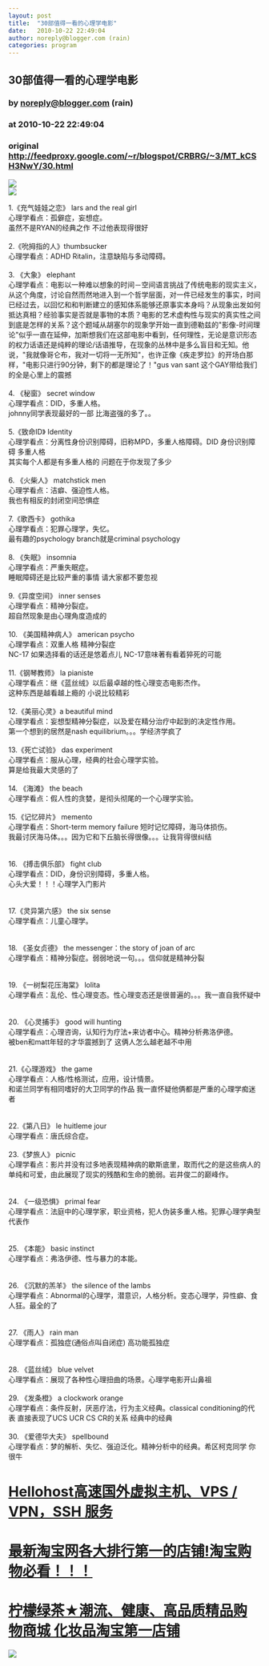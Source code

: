 ```yaml
---
layout: post
title:  "30部值得一看的心理学电影"
date:   2010-10-22 22:49:04
author: noreply@blogger.com (rain)
categories: program
---
```


## 30部值得一看的心理学电影
### by noreply@blogger.com (rain)
### at 2010-10-22 22:49:04
### original <http://feedproxy.google.com/~r/blogspot/CRBRG/~3/MT_kCSH3NwY/30.html>

<p><a href="http://feedads.g.doubleclick.net/~a/EONPl7pehYWWKnllz2oWIfQfkP8/0/da"><img src="http://feedads.g.doubleclick.net/~a/EONPl7pehYWWKnllz2oWIfQfkP8/0/di" border="0" ismap></a><br>
<a href="http://feedads.g.doubleclick.net/~a/EONPl7pehYWWKnllz2oWIfQfkP8/1/da"><img src="http://feedads.g.doubleclick.net/~a/EONPl7pehYWWKnllz2oWIfQfkP8/1/di" border="0" ismap></a></p>1.《充气娃娃之恋》 lars and the real girl<br>心理学看点：孤僻症，妄想症。<br>虽然不是RYAN的经典之作 不过他表现得很好<br><br>2.《吮拇指的人》thumbsucker<br>心理学看点：ADHD Ritalin，注意缺陷与多动障碍。<br><br>3. 《大象》 elephant<br>心理学看点：电影以一种难以想象的时间－空间语言挑战了传统电影的现实主义，从这个角度，讨论自然而然地进入到一个哲学层面，对一件已经发生的事实，时间已经过去，以回忆和和判断建立的感知体系能够还原事实本身吗？从现象出发如何抵达真相？经验事实是否就是事物的本质？电影的艺术虚构性与现实的真实性之间到底是怎样的关系？这个题域从胡塞尔的现象学开始一直到德勒兹的"影像-时间理论"似乎一直在延伸，加斯想我们在这部电影中看到，任何理性，无论是意识形态的权力话语还是纯粹的理论/话语推导，在现象的丛林中是多么盲目和无知。他说，"我就像哥仑布，我对一切将一无所知"，也许正像《疾走罗拉》的开场白那样，"电影只进行90分钟，剩下的都是理论了！"gus van sant 这个GAY带给我们的全是心里上的震撼<br>  <br>4. 《秘窗》 secret window<br>心理学看点：DID，多重人格。<br>johnny同学表现最好的一部 比海盗强的多了。。<br><br>5.《致命ID》 Identity<br>心理学看点：分离性身份识别障碍，旧称MPD，多重人格障碍。DID 身份识别障碍 多重人格<br>其实每个人都是有多重人格的 问题在于你发现了多少<br><br>6. 《火柴人》 matchstick men<br>心理学看点：洁癖、强迫性人格。<br>  我也有相反的封闭空间恐惧症<br><br>7.《歌西卡》 gothika<br>心理学看点：犯罪心理学，失忆。<br>最有趣的psychology branch就是criminal psychology<br><br>8. 《失眠》 insomnia<br>心理学看点：严重失眠症。<br>睡眠障碍还是比较严重的事情 请大家都不要忽视<br><br>9.《异度空间》 inner senses<br>心理学看点：精神分裂症。<br>超自然现象是由心理角度造成的<br>  <br>10. 《美国精神病人》 american psycho<br>心理学看点：双重人格 精神分裂症<br>NC-17 如果选择看的话还是悠着点儿 NC-17意味著有看着猝死的可能<br><br>11.《钢琴教师》 la pianiste<br>心理学看点：继《蓝丝绒》以后最卓越的性心理变态电影杰作。<br>这种东西是越看越上瘾的 小说比较精彩<br><br>12.《美丽心灵》a beautiful mind<br>心理学看点：妄想型精神分裂症，以及爱在精分治疗中起到的决定性作用。<br>  第一个想到的居然是nash equilibrium。。。学经济学疯了<br><br>13.《死亡试验》 das experiment<br>心理学看点：服从心理，经典的社会心理学实验。<br>算是给我最大灵感的了<br><br>14. 《海滩》 the beach<br>心理学看点：假人性的贪婪，是彻头彻尾的一个心理学实验。<br><br>15.《记忆碎片》 memento<br>心理学看点：Short-term memory failure 短时记忆障碍，海马体损伤。<br>  我最讨厌海马体。。。因为它和下丘脑长得很像。。。让我背得很纠结<br><br><br>16. 《搏击俱乐部》 fight club<br>心理学看点：DID，身份识别障碍，多重人格。<br>心头大爱！！！心理学入门影片<br><br><br>17.《灵异第六感》 the six sense<br>心理学看点：儿童心理学。<br><br><br>18. 《圣女贞德》 the messenger：the story of joan of arc<br>  心理学看点：精神分裂症。弱弱地说一句。。。信仰就是精神分裂<br><br><br>19. 《一树梨花压海棠》 lolita<br>心理学看点：乱伦、性心理变态。性心理变态还是很普遍的。。。我一直自我怀疑中<br><br><br>20. 《心灵捕手》 good will hunting<br>心理学看点：心理咨询，认知行为疗法+来访者中心。精神分析弗洛伊德。<br>被ben和matt年轻的才华震撼到了 这俩人怎么越老越不中用<br><br>  <br>21.《心理游戏》 the game<br>心理学看点：人格/性格测试，应用，设计情景。<br>和诺兰同学有相同嗜好的大卫同学的作品 我一直怀疑他俩都是严重的心理学痴迷者<br><br><br>22.《第八日》 le huitleme jour<br>心理学看点：唐氏综合症。<br><br>23.《梦旅人》 picnic<br>心理学看点：影片并没有过多地表现精神病的歇斯底里，取而代之的是这些病人的单纯和可爱，由此展现了现实的残酷和生命的脆弱。岩井俊二的巅峰作。<br>  <br><br>24. 《一级恐惧》 primal fear<br>心理学看点：法庭中的心理学家，职业资格，犯人伪装多重人格。犯罪心理学典型代表作<br><br><br>25. 《本能》 basic instinct<br>心理学看点：弗洛伊德、性与暴力的本能。<br><br><br>26. 《沉默的羔羊》 the silence of the lambs<br>心理学看点：Abnormal的心理学，潜意识，人格分析。变态心理学，异性癖、食人狂。最全的了<br>  <br><br>27. 《雨人》 rain man<br>心理学看点：孤独症(通俗点叫自闭症) 高功能孤独症<br><br><br>28. 《蓝丝绒》 blue velvet<br>心理学看点：展现了各种性心理扭曲的场景。心理学电影开山鼻祖<br><br>29. 《发条橙》 a clockwork orange<br>心理学看点：条件反射，厌恶疗法，行为主义经典。classical conditioning的代表 直接表现了UCS UCR CS CR的关系 经典中的经典<br>  <br>30. 《爱德华大夫》 spellbound<br>心理学看点：梦的解析、失忆、强迫泛化。精神分析中的经典。希区柯克同学 你很牛  <div><a href="https://hellohost.net/members/aff.php?aff=240"><h1>Hellohost高速国外虚拟主机、VPS / VPN，SSH 服务</h1></a>
<a href="http://blog.163.com/zyongxin2916@126/blog/static/234689520109194571589/"><h1>最新淘宝网各大排行第一的店铺!淘宝购物必看！！！</h1></a>
<a href="http://s.click.taobao.com/t_8?e=7HZ5x%2BOzd%2BsSmZ%2F%2Bfxxcyg%3D%3D&amp;p=mm_14340546_0_0"><h1>柠檬绿茶★潮流、健康、高品质精品购物商城 化妆品淘宝第一店铺</h1></a><img width="1" height="1" src="https://blogger.googleusercontent.com/tracker/2650586977828626569-1620438919836240180?l=avparty.blogspot.com" alt=""></div><div>
<a href="http://feeds.feedburner.com/~ff/blogspot/CRBRG?a=MT_kCSH3NwY:QDCFktjYgA0:yIl2AUoC8zA"><img src="http://feeds.feedburner.com/~ff/blogspot/CRBRG?d=yIl2AUoC8zA" border="0"></a>
</div><img src="http://feeds.feedburner.com/~r/blogspot/CRBRG/~4/MT_kCSH3NwY" height="1" width="1">
